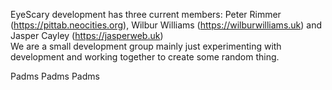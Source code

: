EyeScary development has three current members: Peter Rimmer (https://pittab.neocities.org), Wilbur Williams (https://wilburwilliams.uk) and Jasper Cayley (https://jasperweb.uk)  
We are a small development group mainly just experimenting with development and working together to create some random thing.


Padms Padms Padms
